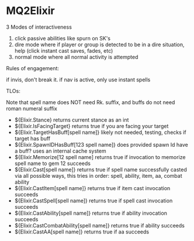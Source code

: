 # MQ2Elixir

3 Modes of interactiveness
1) click passive abilities like spurn on SK's
2) dire mode where if player or group is detected to be in a dire situation, help (click instant cast saves, fades, etc)
3) normal mode where all normal activity is attempted


Rules of engagement:

if invis, don't break it. 
if nav is active, only use instant spells

TLOs:

Note that spell name does NOT need Rk. suffix, and buffs do not need roman numeral suffix

* ${Elixir.Stance} returns current stance as an int
* ${Elixir.IsFacingTarget} returns true if you are facing your target
* ${Elixir.TargetHasBuff[spell name]} likely not needed, testing, checks if target has buff
* ${Elixir.SpawnIDHasBuff[123 spell name]} does provided spawn Id have a buff? uses an internal cache system
* ${Elixir.Memorize[12 spell name] returns true if invocation to memorize spell name to gem 12 succeeds
* ${Elixir.Cast[spell name]} returns true if spell name successfully casted via all possible ways, this tries in order: spell, ability, item, aa, combat ability
* ${Elixir.CastItem[spell name]} returns true if item cast invocation succeeds
* ${Elixir.CastSpell[spell name]} returns true if spell cast invocation succeeds
* ${Elixir.CastAbility[spell name]} returns true if ability invocation succeeds
* ${Elixir.CastCombatAbility[spell name]} returns true if ability succeeds
* ${Elixir.CastAA[spell name]} returns true if aa succeeds